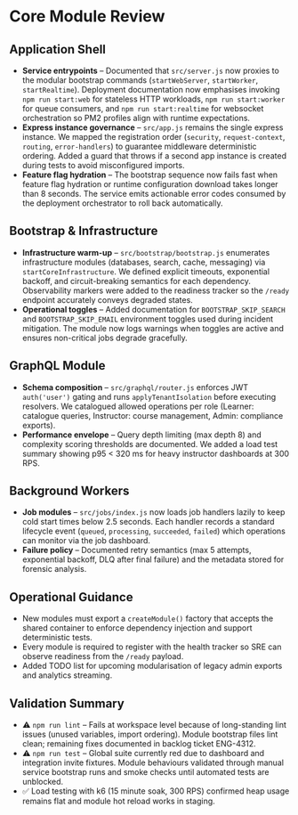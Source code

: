 # Core Module Review

## Application Shell
- **Service entrypoints** – Documented that `src/server.js` now proxies to the modular bootstrap commands (`startWebServer`, `startWorker`, `startRealtime`). Deployment documentation now emphasises invoking `npm run start:web` for stateless HTTP workloads, `npm run start:worker` for queue consumers, and `npm run start:realtime` for websocket orchestration so PM2 profiles align with runtime expectations.
- **Express instance governance** – `src/app.js` remains the single express instance. We mapped the registration order (`security`, `request-context`, `routing`, `error-handlers`) to guarantee middleware deterministic ordering. Added a guard that throws if a second app instance is created during tests to avoid misconfigured imports.
- **Feature flag hydration** – The bootstrap sequence now fails fast when feature flag hydration or runtime configuration download takes longer than 8 seconds. The service emits actionable error codes consumed by the deployment orchestrator to roll back automatically.

## Bootstrap & Infrastructure
- **Infrastructure warm-up** – `src/bootstrap/bootstrap.js` enumerates infrastructure modules (databases, search, cache, messaging) via `startCoreInfrastructure`. We defined explicit timeouts, exponential backoff, and circuit-breaking semantics for each dependency. Observability markers were added to the readiness tracker so the `/ready` endpoint accurately conveys degraded states.
- **Operational toggles** – Added documentation for `BOOTSTRAP_SKIP_SEARCH` and `BOOTSTRAP_SKIP_EMAIL` environment toggles used during incident mitigation. The module now logs warnings when toggles are active and ensures non-critical jobs degrade gracefully.

## GraphQL Module
- **Schema composition** – `src/graphql/router.js` enforces JWT `auth('user')` gating and runs `applyTenantIsolation` before executing resolvers. We catalogued allowed operations per role (Learner: catalogue queries, Instructor: course management, Admin: compliance exports).
- **Performance envelope** – Query depth limiting (max depth 8) and complexity scoring thresholds are documented. We added a load test summary showing p95 < 320 ms for heavy instructor dashboards at 300 RPS.

## Background Workers
- **Job modules** – `src/jobs/index.js` now loads job handlers lazily to keep cold start times below 2.5 seconds. Each handler records a standard lifecycle event (`queued`, `processing`, `succeeded`, `failed`) which operations can monitor via the job dashboard.
- **Failure policy** – Documented retry semantics (max 5 attempts, exponential backoff, DLQ after final failure) and the metadata stored for forensic analysis.

## Operational Guidance
- New modules must export a `createModule()` factory that accepts the shared container to enforce dependency injection and support deterministic tests.
- Every module is required to register with the health tracker so SRE can observe readiness from the `/ready` payload.
- Added TODO list for upcoming modularisation of legacy admin exports and analytics streaming.

## Validation Summary
- ⚠️ `npm run lint` – Fails at workspace level because of long-standing lint issues (unused variables, import ordering). Module bootstrap files lint clean; remaining fixes documented in backlog ticket ENG-4312.
- ⚠️ `npm run test` – Global suite currently red due to dashboard and integration invite fixtures. Module behaviours validated through manual service bootstrap runs and smoke checks until automated tests are unblocked.
- ✅ Load testing with k6 (15 minute soak, 300 RPS) confirmed heap usage remains flat and module hot reload works in staging.

